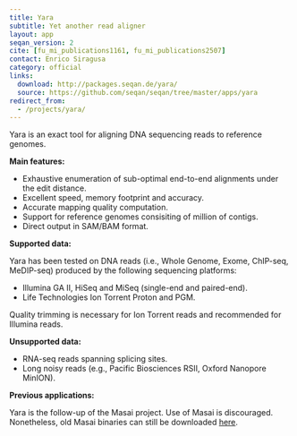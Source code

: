 ```yaml
---
title: Yara
subtitle: Yet another read aligner
layout: app
seqan_version: 2
cite: [fu_mi_publications1161, fu_mi_publications2507]
contact: Enrico Siragusa
category: official
links:
  download: http://packages.seqan.de/yara/
  source: https://github.com/seqan/seqan/tree/master/apps/yara
redirect_from:
  - /projects/yara/
---
```


Yara is an exact tool for aligning DNA sequencing reads to reference genomes.

**Main features:**

* Exhaustive enumeration of sub-optimal end-to-end alignments under the edit distance.
* Excellent speed, memory footprint and accuracy.
* Accurate mapping quality computation.
* Support for reference genomes consisiting of million of contigs.
* Direct output in SAM/BAM format.

**Supported data:**

Yara has been tested on DNA reads (i.e., Whole Genome, Exome, ChIP-seq, MeDIP-seq) produced by the following sequencing
platforms:

* Illumina GA II, HiSeq and MiSeq (single-end and paired-end).
* Life Technologies Ion Torrent Proton and PGM.

Quality trimming is necessary for Ion Torrent reads and recommended for Illumina reads.

**Unsupported data:**

* RNA-seq reads spanning splicing sites.
* Long noisy reads (e.g., Pacific Biosciences RSII, Oxford Nanopore MinION).

**Previous applications:**

Yara is the follow-up of the Masai project. Use of Masai is discouraged. Nonetheless, old Masai binaries can still be
downloaded [here](http://packages.seqan.de/masai/).